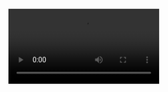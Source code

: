 <video controls src="magnet:?xt=urn:btih:e31454b4e45daf5fda033fad5d0d16219c8f9d55&dn=El+Camino+A+Breaking+Bad+Movie+(2019)+%5BWEBRip%5D+%5B1080p%5D+%5BYTS.LT%5D&tr=udp%3A%2F%2Ftracker.opentrackr.org%3A1337%2Fannounce&tr=udp%3A%2F%2Ftracker.leechers-paradise.org%3A6969%2Fannounce&tr=udp%3A%2F%2F9.rarbg.to%3A2710%2Fannounce&tr=udp%3A%2F%2Fp4p.arenabg.ch%3A1337%2Fannounce&tr=udp%3A%2F%2Ftracker.cyberia.is%3A6969%2Fannounce&tr=http%3A%2F%2Fp4p.arenabg.com%3A1337%2Fannounce&tr=udp%3A%2F%2Ftracker.internetwarriors.net%3A1337%2Fannounce" data-path="El Camino A Breaking Bad Movie (2019) [WEBRip] [1080p] [YTS.LT]/El.Camino.A.Breaking.Bad.Movie.2019.1080p.WEBRip.x264-[YTS.LT].mp4"></video>
<script src="https://cdn.jsdelivr.net/npm/@webtor/player-sdk-js/dist/index.min.js" charset="utf-8" async></script>
